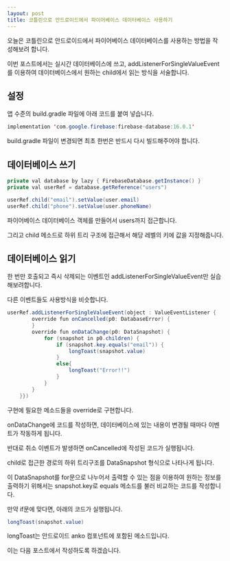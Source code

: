```yaml
---
layout: post
title: 코틀린으로 안드로이드에서 파이어베이스 데이터베이스 사용하기
---
```


오늘은 코틀린으로 안드로이드에서 파이어베이스 데이터베이스를 사용하는 방법을 작성해보려 합니다.

이번 포스트에서는 실시간 데이터베이스에 쓰고, addListenerForSingleValueEvent를 이용하여 데이터베이스에서 원하는 child에서 읽는 방식을 서술합니다.

## 설정

앱 수준의 build.gradle 파일에 아래 코드를 붙여 넣습니다.

```java
implementation 'com.google.firebase:firebase-database:16.0.1'
```

build.gradle 파일이 변경되면 최초 한번은 반드시 다시 빌드해주어야 합니다.

## 데이터베이스 쓰기

```java
private val database by lazy { FirebaseDatabase.getInstance() }
private val userRef = database.getReference("users")

userRef.child("email").setValue(user.email)
userRef.child("phone").setValue(user.phoneName)
```

파이어베이스 데이터베이스 객체를 만들어서 users까지 접근합니다.

그리고 child 메소드로 하위 트리 구조에 접근해서 해당 레벨의 키에 값을 지정해줍니다.

## 데이터베이스 읽기

한 번만 호출되고 즉시 삭제되는 이벤트인 addListenerForSingleValueEvent만 실습해보려합니다.

다른 이벤트들도 사용방식을 비슷합니다.

```java
userRef.addListenerForSingleValueEvent(object : ValueEventListener {
        override fun onCancelled(p0: DatabaseError) {
        }
        override fun onDataChange(p0: DataSnapshot) {
            for (snapshot in p0.children) {
                if (snapshot.key.equals("email")) {
                    longToast(snapshot.value)
                }
                else{
                    longToast("Error!!")
                }
            }
        }
    }})
```

구현에 필요한 메소드들을 override로 구현합니다.

onDataChange에 코드를 작성하면, 데이터베이스에 있는 내용이 변경될 때마다 이벤트가 작동하게 됩니다.

반대로 취소 이벤트가 발생하면 onCancelled에 작성된 코드가 실행됩니다.

child로 접근한 경로의 하위 트리구조를 DataSnapshot 형식으로 나타나게 됩니다.

이 DataSnapshot를 for문으로 나누어서 출력할 수 있는 점을 이용하여 원하는 정보를 출력하기 위해서는 snapshot.key로 equals 메소드를 불러 비교하는 코드를 작성합니다.

만약 if문에 맞다면, 아래의 코드가 실행됩니다.

```java
longToast(snapshot.value)
```

longToast는 안드로이드 anko 컴포넌트에 포함된 메소드입니다.

이는 다음 포스트에서 작성하도록 하겠습니다.